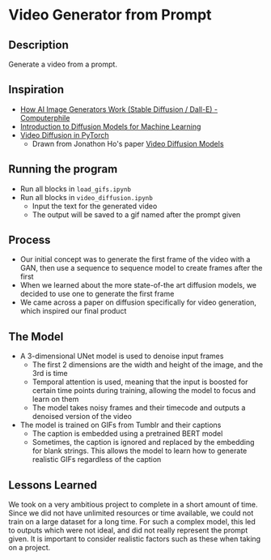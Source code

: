 # Video Generator from Prompt

## Description
Generate a video from a prompt.

## Inspiration
* [How AI Image Generators Work (Stable Diffusion / Dall-E) - Computerphile](https://www.youtube.com/watch?v=1CIpzeNxIhU)
* [Introduction to Diffusion Models for Machine Learning](https://www.assemblyai.com/blog/diffusion-models-for-machine-learning-introduction/)
* [Video Diffusion in PyTorch](https://github.com/lucidrains/video-diffusion-pytorch)
  * Drawn from Jonathon Ho's paper [Video Diffusion Models](https://arxiv.org/abs/2204.03458)

## Running the program

* Run all blocks in `load_gifs.ipynb`
* Run all blocks in `video_diffusion.ipynb`
  * Input the text for the generated video
  * The output will be saved to a gif named after the prompt given

## Process
* Our initial concept was to generate the first frame of the video with a GAN, then use a sequence to sequence model to create frames after the first
* When we learned about the more state-of-the art diffusion models, we decided to use one to generate the first frame
* We came across a paper on diffusion specifically for video generation, which inspired our final product

## The Model
* A 3-dimensional UNet model is used to denoise input frames
  * The first 2 dimensions are the width and height of the image, and the 3rd is time
  * Temporal attention is used, meaning that the input is boosted for certain time points during training, allowing the model to focus and learn on them
  * The model takes noisy frames and their timecode and outputs a denoised version of the video
* The model is trained on GIFs from Tumblr and their captions
  * The caption is embedded using a pretrained BERT model
  * Sometimes, the caption is ignored and replaced by the embedding for blank strings. This allows the model to learn how to generate realistic GIFs regardless of the caption

## Lessons Learned
We took on a very ambitious project to complete in a short amount of time. Since we did not have unlimited resources or time available, we could not train on a large dataset for a long time. For such a complex model, this led to outputs which were not ideal, and did not really represent the prompt given. It is important to consider realistic factors such as these when taking on a project.
